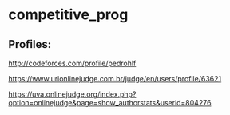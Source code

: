 # competitive_prog

## Profiles:
http://codeforces.com/profile/pedrohlf


https://www.urionlinejudge.com.br/judge/en/users/profile/63621


https://uva.onlinejudge.org/index.php?option=onlinejudge&page=show_authorstats&userid=804276
